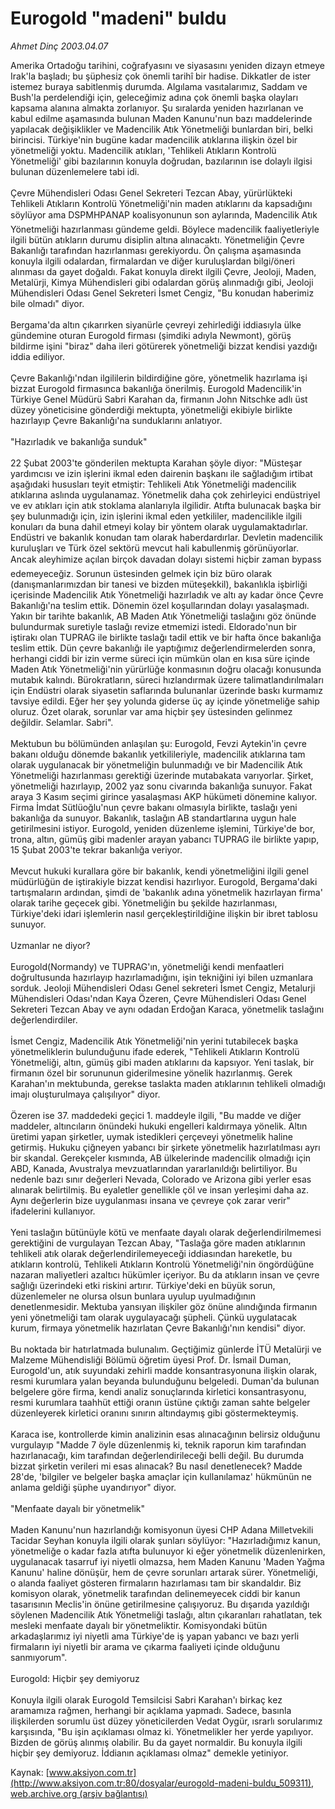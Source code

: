 # Eurogold "madeni" buldu

*Ahmet Dinç 2003.04.07*

<div class="pNewsDetailMainContent ctx_content" itemprop="articleBody">
 Amerika Ortadoğu tarihini, coğrafyasını ve siyasasını yeniden dizayn etmeye Irak'la başladı; bu şüphesiz çok önemli tarihî bir hadise. Dikkatler de ister istemez buraya sabitlenmiş durumda. Algılama vasıtalarımız, Saddam ve Bush'la perdelendiği için, geleceğimiz adına çok önemli başka olayları kapsama alanına almakta zorlanıyor. Şu sıralarda yeniden hazırlanan ve kabul edilme aşamasında bulunan Maden Kanunu'nun bazı maddelerinde yapılacak değişiklikler ve Madencilik Atık Yönetmeliği bunlardan biri, belki birincisi. Türkiye'nin bugüne kadar madencilik atıklarına ilişkin özel bir yönetmeliği yoktu. Madencilik atıkları, 'Tehlikeli Atıkların Kontrolü Yönetmeliği' gibi bazılarının konuyla doğrudan, bazılarının ise dolaylı ilgisi bulunan düzenlemelere tabi idi.
 <br/>
 <br/>
 Çevre Mühendisleri Odası Genel Sekreteri Tezcan Abay, yürürlükteki Tehlikeli Atıkların Kontrolü Yönetmeliği'nin maden atıklarını da kapsadığını söylüyor ama DSPMHPANAP koalisyonunun son aylarında, Madencilik Atık Yönetmeliği hazırlanması gündeme geldi. Böylece madencilik faaliyetleriyle ilgili bütün atıkların durumu disiplin altına alınacaktı. Yönetmeliğin Çevre Bakanlığı tarafından hazırlanması gerekiyordu. Ön çalışma aşamasında konuyla ilgili odalardan, firmalardan ve diğer kuruluşlardan bilgi/öneri alınması da gayet doğaldı. Fakat konuyla direkt ilgili Çevre, Jeoloji, Maden, Metalürji, Kimya Mühendisleri gibi odalardan görüş alınmadığı gibi, Jeoloji Mühendisleri Odası Genel Sekreteri İsmet Cengiz, "Bu konudan haberimiz bile olmadı" diyor.
 <br/>
 <br/>
 Bergama'da altın çıkarırken siyanürle çevreyi zehirlediği iddiasıyla ülke gündemine oturan Eurogold firması (şimdiki adıyla Newmont), görüş bildirme işini "biraz" daha ileri götürerek yönetmeliği bizzat kendisi yazdığı iddia ediliyor.
 <br/>
 <br/>
 Çevre Bakanlığı'ndan ilgililerin bildirdiğine göre, yönetmelik hazırlama işi bizzat Eurogold firmasınca bakanlığa önerilmiş. Eurogold Madencilik'in Türkiye Genel Müdürü Sabri Karahan da, firmanın John Nitschke adlı üst düzey yöneticisine gönderdiği mektupta, yönetmeliği ekibiyle birlikte hazırlayıp Çevre Bakanlığı'na sunduklarını anlatıyor.
 <br/>
 <br/>
 "Hazırladık ve bakanlığa sunduk"
 <br/>
 <br/>
 22 Şubat 2003'te gönderilen mektupta Karahan şöyle diyor: "Müsteşar yardımcısı ve izin işlerini ikmal eden dairenin başkanı ile sağladığım irtibat aşağıdaki hususları teyit etmiştir: Tehlikeli Atık Yönetmeliği madencilik atıklarına aslında uygulanamaz. Yönetmelik daha çok zehirleyici endüstriyel ve ev atıkları için atık stoklama alanlarıyla ilgilidir. Atıfta bulunacak başka bir şey bulunmadığı için, izin işlerini ikmal eden yetkililer, madencilikle ilgili konuları da buna dahil etmeyi kolay bir yöntem olarak uygulamaktadırlar. Endüstri ve bakanlık konudan tam olarak haberdardırlar. Devletin madencilik kuruluşları ve Türk özel sektörü mevcut hali kabullenmiş görünüyorlar. Ancak aleyhimize açılan birçok davadan dolayı sistemi hiçbir zaman bypass edemeyeceğiz. Sorunun üstesinden gelmek için biz büro olarak (danışmanlarımızdan bir tanesi ve bizden müteşekkil), bakanlıkla işbirliği içerisinde Madencilik Atık Yönetmeliği hazırladık ve altı ay kadar önce Çevre Bakanlığı'na teslim ettik. Dönemin özel koşullarından dolayı yasalaşmadı. Yakın bir tarihte bakanlık, AB Maden Atık Yönetmeliği taslağını göz önünde bulundurmak suretiyle taslağı revize etmemizi istedi. Eldorado'nun bir iştirakı olan TUPRAG ile birlikte taslağı tadil ettik ve bir hafta önce bakanlığa teslim ettik. Dün çevre bakanlığı ile yaptığımız değerlendirmelerden sonra, herhangi ciddi bir izin verme süreci için mümkün olan en kısa süre içinde Maden Atık Yönetmeliği'nin yürürlüğe konmasının doğru olacağı konusunda mutabık kalındı. Bürokratların, süreci hızlandırmak üzere talimatlandırılmaları için Endüstri olarak siyasetin saflarında bulunanlar üzerinde baskı kurmamız tavsiye edildi. Eğer her şey yolunda giderse üç ay içinde yönetmeliğe sahip oluruz. Özet olarak, sorunlar var ama hiçbir şey üstesinden gelinmez değildir. Selamlar. Sabri".
 <br/>
 <br/>
 Mektubun bu bölümünden anlaşılan şu: Eurogold, Fevzi Aytekin'in çevre bakanı olduğu dönemde bakanlık yetkilileriyle, madencilik atıklarına tam olarak uygulanacak bir yönetmeliğin bulunmadığı ve bir Madencilik Atık Yönetmeliği hazırlanması gerektiği üzerinde mutabakata varıyorlar. Şirket, yönetmeliği hazırlayıp, 2002 yaz sonu civarında bakanlığa sunuyor. Fakat araya 3 Kasım seçimi girince yasalaşması AKP hükümeti dönemine kalıyor. Firma İmdat Sütlüoğlu'nun çevre bakanı olmasıyla birlikte, taslağı yeni bakanlığa da sunuyor. Bakanlık, taslağın AB standartlarına uygun hale getirilmesini istiyor. Eurogold, yeniden düzenleme işlemini, Türkiye'de bor, trona, altın, gümüş gibi madenler arayan yabancı TUPRAG ile birlikte yapıp, 15 Şubat 2003'te tekrar bakanlığa veriyor.
 <br/>
 <br/>
 Mevcut hukuki kurallara göre bir bakanlık, kendi yönetmeliğini ilgili genel müdürlüğün de iştirakiyle bizzat kendisi hazırlıyor. Eurogold, Bergama'daki tartışmaların ardından, şimdi de 'bakanlık adına yönetmelik hazırlayan firma' olarak tarihe geçecek gibi. Yönetmeliğin bu şekilde hazırlanması, Türkiye'deki idari işlemlerin nasıl gerçekleştirildiğine ilişkin bir ibret tablosu sunuyor.
 <br/>
 <br/>
 Uzmanlar ne diyor?
 <br/>
 <br/>
 Eurogold(Normandy) ve TUPRAG'ın, yönetmeliği kendi menfaatleri doğrultusunda hazırlayıp hazırlamadığını, işin tekniğini iyi bilen uzmanlara sorduk. Jeoloji Mühendisleri Odası Genel sekreteri İsmet Cengiz, Metalurji Mühendisleri Odası'ndan Kaya Özeren, Çevre Mühendisleri Odası Genel Sekreteri Tezcan Abay ve aynı odadan Erdoğan Karaca, yönetmelik taslağını değerlendirdiler.
 <br/>
 <br/>
 İsmet Cengiz, Madencilik Atık Yönetmeliği'nin yerini tutabilecek başka yönetmeliklerin bulunduğunu ifade ederek, "Tehlikeli Atıkların Kontrolü Yönetmeliği, altın, gümüş gibi maden atıklarını da kapsıyor. Yeni taslak, bir firmanın özel bir sorununun giderilmesine yönelik hazırlanmış. Gerek Karahan'ın mektubunda, gerekse taslakta maden atıklarının tehlikeli olmadığı imajı oluşturulmaya çalışılıyor" diyor.
 <br/>
 <br/>
 Özeren ise 37. maddedeki geçici 1. maddeyle ilgili, "Bu madde ve diğer maddeler, altıncıların önündeki hukuki engelleri kaldırmaya yönelik.  Altın üretimi yapan şirketler, uymak istedikleri çerçeveyi yönetmelik haline getirmiş. Hukuku çiğneyen yabancı bir şirkete yönetmelik hazırlatılması ayrı bir skandal. Gerekçeler kısmında, AB ülkelerinde madencilik olmadığı için ABD, Kanada, Avustralya mevzuatlarından yararlanıldığı belirtiliyor. Bu nedenle bazı sınır değerleri Nevada, Colorado ve Arizona gibi yerler esas alınarak belirtilmiş. Bu eyaletler genellikle çöl ve insan yerleşimi daha az. Aynı değerlerin bize uygulanması insana ve çevreye çok zarar verir" ifadelerini kullanıyor.
 <br/>
 <br/>
 Yeni taslağın bütünüyle kötü ve menfaate dayalı olarak değerlendirilmemesi gerektiğini de vurgulayan Tezcan Abay, "Taslağa göre maden atıklarının tehlikeli atık olarak değerlendirilemeyeceği iddiasından hareketle, bu atıkların kontrolü, Tehlikeli Atıkların Kontrolü Yönetmeliği'nin öngördüğüne nazaran maliyetleri azaltıcı hükümler içeriyor. Bu da atıkların insan ve çevre sağlığı üzerindeki etki riskini artırır. Türkiye'deki en büyük sorun, düzenlemeler ne olursa olsun bunlara uyulup uyulmadığının denetlenmesidir. Mektuba yansıyan ilişkiler göz önüne alındığında firmanın yeni yönetmeliği tam olarak uygulayacağı şüpheli. Çünkü uygulatacak kurum, firmaya yönetmelik hazırlatan Çevre Bakanlığı'nın kendisi" diyor.
 <br/>
 <br/>
 Bu noktada bir hatırlatmada bulunalım. Geçtiğimiz günlerde İTÜ Metalürji ve Malzeme Mühendisliği Bölümü öğretim üyesi Prof. Dr. İsmail Duman, Eurogold'un, atık suyundaki zehirli madde konsantrasyonuna ilişkin olarak, resmi kurumlara yalan beyanda bulunduğunu belgeledi. Duman'da bulunan belgelere göre firma, kendi analiz sonuçlarında kirletici konsantrasyonu, resmi kurumlara taahhüt ettiği oranın üstüne çıktığı zaman sahte belgeler düzenleyerek kirletici oranını sınırın altındaymış gibi göstermekteymiş.
 <br/>
 <br/>
 Karaca ise, kontrollerde kimin analizinin esas alınacağının belirsiz olduğunu vurgulayıp "Madde 7 öyle düzenlenmiş ki, teknik raporun kim tarafından hazırlanacağı, kim tarafından değerlendirileceği belli değil. Bu durumda bizzat şirketin verileri mi esas alınacak? Bu nasıl denetlenecek? Madde 28'de, 'bilgiler ve belgeler başka amaçlar için kullanılamaz' hükmünün ne anlama geldiği şüphe uyandırıyor" diyor.
 <br/>
 <br/>
 "Menfaate dayalı bir yönetmelik"
 <br/>
 <br/>
 Maden Kanunu'nun hazırlandığı komisyonun üyesi CHP Adana Milletvekili Tacidar Seyhan konuyla ilgili olarak şunları söylüyor: "Hazırladığımız kanun, yönetmeliğe o kadar fazla atıfta bulunuyor ki eğer yönetmelik düzenlenirken, uygulanacak tasarruf iyi niyetli olmazsa, hem Maden Kanunu 'Maden Yağma Kanunu' haline dönüşür, hem de çevre sorunları artarak sürer. Yönetmeliği, o alanda faaliyet gösteren firmaların hazırlaması tam bir skandaldır. Biz komisyon olarak, yönetmelik tarafından delinemeyecek ciddi bir kanun tasarısının Meclis'in önüne getirilmesine çalışıyoruz. Bu dışarıda yazıldığı söylenen Madencilik Atık Yönetmeliği taslağı, altın çıkaranları rahatlatan, tek mesleki menfaate dayalı bir yönetmeliktir. Komisyondaki bütün arkadaşlarımız iyi niyetli ama Türkiye'de iş yapan yabancı ve bazı yerli firmaların iyi niyetli bir arama ve çıkarma faaliyeti içinde olduğunu sanmıyorum".
 <br/>
 <br/>
 Eurogold: Hiçbir şey demiyoruz
 <br/>
 <br/>
 Konuyla ilgili olarak Eurogold Temsilcisi Sabri Karahan'ı birkaç kez aramamıza rağmen, herhangi bir açıklama yapmadı. Sadece, basınla ilişkilerden sorumlu üst düzey yöneticilerden Vedat Oygür, ısrarlı sorularımız karşısında, "Bu işin açıklaması olmaz ki. Yönetmelikler her yerde yapılıyor. Bizden de görüş alınmış olabilir. Bu da gayet normaldir. Bu konuyla ilgili hiçbir şey demiyoruz. İddianın açıklaması olmaz" demekle yetiniyor.
 <br/>
</div>


Kaynak: [www.aksiyon.com.tr](http://www.aksiyon.com.tr:80/dosyalar/eurogold-madeni-buldu_509311), [web.archive.org (arşiv bağlantısı)](http://web.archive.org/web/20151031013257/http://www.aksiyon.com.tr:80/dosyalar/eurogold-madeni-buldu_509311)
